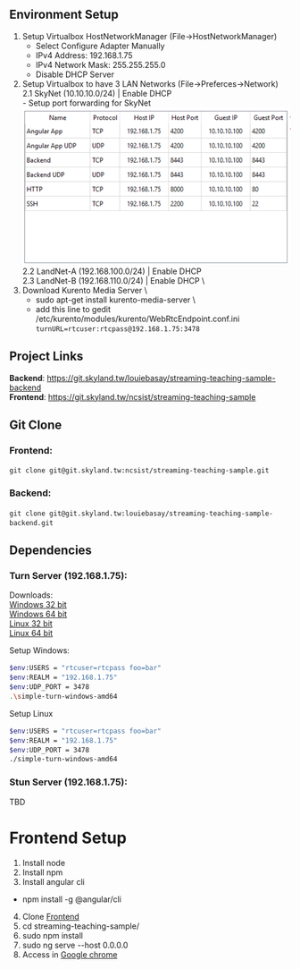 ## Environment Setup
1. Setup Virtualbox HostNetworkManager (File->HostNetworkManager)
    - Select Configure Adapter Manually
    - IPv4 Address: 192.168.1.75
    - IPv4 Network Mask: 255.255.255.0
    - Disable DHCP Server
2. Setup Virtualbox to have 3 LAN Networks (File->Preferces->Network) \
    2.1 SkyNet (10.10.10.0/24) | Enable DHCP \
        - Setup port forwarding for SkyNet \
        <img src="src/assets/Readme images/port_forward.png"> \
    2.2 LandNet-A (192.168.100.0/24) | Enable DHCP \
    2.3 LandNet-B (192.168.110.0/24) | Enable DHCP \
3. Download Kurento Media Server \
    - sudo apt-get install kurento-media-server \
    - add this line to gedit /etc/kurento/modules/kurento/WebRtcEndpoint.conf.ini \
    ```turnURL=rtcuser:rtcpass@192.168.1.75:3478```



## Project Links

**Backend**: https://git.skyland.tw/louiebasay/streaming-teaching-sample-backend \
**Frontend**:  https://git.skyland.tw/ncsist/streaming-teaching-sample 

## Git Clone
### Frontend:
```git clone git@git.skyland.tw:ncsist/streaming-teaching-sample.git```
### Backend:
```git clone git@git.skyland.tw:louiebasay/streaming-teaching-sample-backend.git```

## Dependencies 

### Turn Server (192.168.1.75): 

Downloads: \
[Windows 32 bit](https://github.com/pion/turn/releases/download/1.0.3/simple-turn-windows-386.exe) \
[Windows 64 bit](https://github.com/pion/turn/releases/download/1.0.3/simple-turn-windows-amd64.exe) \
[Linux 32 bit](https://github.com/pion/turn/releases/download/1.0.3/simple-turn-linux-386) \
[Linux 64 bit](https://github.com/pion/turn/releases/download/1.0.3/simple-turn-linux-amd64) 

Setup Windows: 
```bash
$env:USERS = "rtcuser=rtcpass foo=bar" 
$env:REALM = "192.168.1.75" 
$env:UDP_PORT = 3478 
.\simple-turn-windows-amd64 
```

Setup Linux 
```bash
$env:USERS = "rtcuser=rtcpass foo=bar" 
$env:REALM = "192.168.1.75" 
$env:UDP_PORT = 3478 
./simple-turn-windows-amd64 
```

### Stun Server (192.168.1.75): 
TBD

# Frontend Setup
1. Install node 
2. Install npm
3. Install angular cli
- npm install -g @angular/cli
4. Clone [Frontend](###Frontend)
5. cd streaming-teaching-sample/
6. sudo npm install
7. sudo ng serve --host 0.0.0.0
8. Access in [Google chrome](http://192.168.1.75:4200/#/main)
